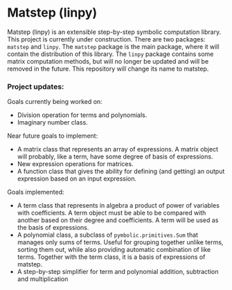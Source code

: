 # Matstep (linpy)

Matstep (linpy) is an extensible step-by-step symbolic computation library. This project is currently under construction. There are two packages: `matstep` and `linpy`. The `matstep` package is the main package, where it will contain the distribution of this library. The `linpy` package contains some matrix computation methods, but will no longer be updated and will be removed in the future. This repository will change its name to matstep.

### Project updates:

Goals currently being worked on:
 - Division operation for terms and polynomials.
 - Imaginary number class.

Near future goals to implement:
 - A matrix class that represents an array of expressions. A matrix object will probably, like a term, have some degree of basis of expressions.
 - New expression operations for matrices.
 - A function class that gives the ability for defining (and getting) an output expression based on an input expression.

Goals implemented:
 - A term class that represents in algebra a product of power of variables with coefficients. A term object must be able to be compared with another based on their degree and coefficients. A term will be used as the basis of expressions.
- A polynomial class, a subclass of `pymbolic.primitives.Sum` that manages only sums of terms. Useful for grouping together unlike terms, sorting them out, while also providing automatic combination of like terms. Together with the term class, it is a basis of expressions of matstep.
- A step-by-step simplifier for term and polynomial addition, subtraction and multiplication